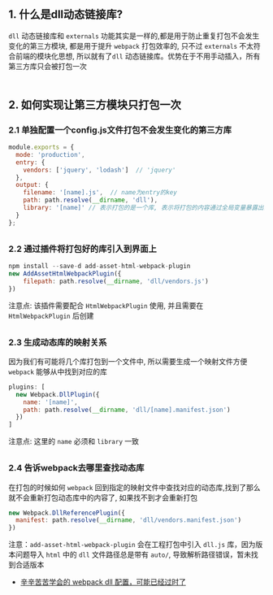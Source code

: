 ## 1. 什么是dll动态链接库?
`dll` 动态链接库和 `externals` 功能其实是一样的,都是用于防止重复打包不会发生变化的第三方模块,
都是用于提升 `webpack` 打包效率的, 只不过 `externals` 不太符合前端的模块化思想, 所以就有了`dll` 动态链接库。优势在于不用手动插入，所有第三方库只会被打包一次
<div style="margin-bottom: 50px;"></div>


## 2. 如何实现让第三方模块只打包一次
### 2.1 单独配置一个config.js文件打包不会发生变化的第三方库
```js
module.exports = {
  mode: 'production',
  entry: {
    vendors: ['jquery', 'lodash']  // 'jquery'
  },
  output: {
    filename: '[name].js',  // name为entry的key
    path: path.resolve(__dirname, 'dll'),
    library: '[name]' // 表示打包的是一个库, 表示将打包的内容通过全局变量暴露出去
  }
};
```
<div style="margin-bottom: 30px;"></div>

### 2.2 通过插件将打包好的库引入到界面上
```js
npm install --save-d add-asset-html-webpack-plugin
new AddAssetHtmlWebpackPlugin({
    filepath: path.resolve(__dirname, 'dll/vendors.js')
})
```
注意点: 该插件需要配合 `HtmlWebpackPlugin` 使用, 并且需要在 `HtmlWebpackPlugin` 后创建
<div style="margin-bottom: 30px;"></div>

### 2.3 生成动态库的映射关系
因为我们有可能将几个库打包到一个文件中, 所以需要生成一个映射文件方便 `webpack` 能够从中找到对应的库
```js
plugins: [
  new Webpack.DllPlugin({
    name: '[name]',
    path: path.resolve(__dirname, 'dll/[name].manifest.json')
  })
]
```
注意点: 这里的 `name` 必须和 `library` 一致
<div style="margin-bottom: 30px;"></div>

### 2.4 告诉webpack去哪里查找动态库
在打包的时候如何 `webpack` 回到指定的映射文件中查找对应的动态库,找到了那么就不会重新打包动态库中的内容了, 如果找不到才会重新打包
```js
new Webpack.DllReferencePlugin({
  manifest: path.resolve(__dirname, 'dll/vendors.manifest.json')
})
```
注意：`add-asset-html-webpack-plugin` 会在工程打包中引入 `dll.js` 库，因为版本问题导入 `html` 中的 `dll` 文件路径总是带有 `auto/`, 导致解析路径错误，暂未找到合适版本

- [辛辛苦苦学会的 webpack dll 配置，可能已经过时了](https://juejin.cn/post/6844903952140468232)